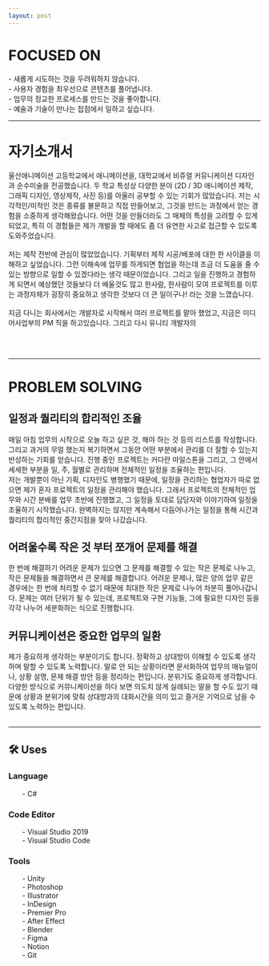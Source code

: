 ```yaml
---
layout: post
---
```


<h1></h1>

<h1>FOCUSED ON</h1>
- 새롭게 시도하는 것을 두려워하지 않습니다.<br>
- 사용자 경험을 최우선으로 콘텐츠를 풀어냅니다.<br>
- 업무의 정교한 프로세스를 만드는 것을 좋아합니다.<br>
- 예술과 기술이 만나는 접점에서 일하고 싶습니다.
<br>

<hr>

<h1>자기소개서</h1>
울산애니메이션 고등학교에서 애니메이션을, 대학교에서 비쥬얼 커뮤니케이션 디자인과 순수미술을 전공했습니다.
두 학교 특성상 다양한 분야 (2D / 3D 애니메이션 제작, 그래픽 디자인, 영상제작, 사진 등)를 아울러 공부할 수 있는 기회가 많았습니다.
저는 시각적인/미적인 것은 종류를 불문하고 직접 만들어보고, 그것을 만드는 과정에서 얻는 경험을 소중하게 생각해왔습니다.
어떤 것을 만들더라도 그 매체의 특성을 고려할 수 있게 되었고, 특히 이 경험들은 제가 개발을 할 때에도 좀 더 유연한 사고로 접근할 수 있도록 도와주었습니다.
<br><br>
저는 제작 전반에 관심이 많았었습니다. 기획부터 제작 시공/배포에 대한 한 사이클을 이해하고 싶었습니다.
그런 이해속에 업무를 하게되면 협업을 하는데 조금 더 도움을 줄 수 있는 방향으로 일할 수 있겠다라는 생각 때문이었습니다.
그리고 일을 진행하고 경험하게 되면서 예상했던 것들보다 더 배울것도 많고 한사람, 한사람이 모여 프로젝트를 이루는 과정자체가 굉장히 중요하고 생각한 것보다 더 큰 일이구나! 라는 것을 느꼈습니다.
<br><br>
지금 다니는 회사에서는 개발자로 시작해서 여러 프로젝트를 맡아 했었고, 지금은 미디어사업부의 PM 직을 하고있습니다.
그리고 다시 유니티 개발자의 

<br><br>

<hr>

<h1>PROBLEM SOLVING</h1>

<h2>일정과 퀄리티의 합리적인 조율</h2>
매일 아침 업무의 시작으로 오늘 하고 싶은 것, 해야 하는 것 등의 리스트를 작성합니다. 그리고 과거의 무얼 했는지 복기하면서 그동안 어떤 부분에서 관리를 더 잘할 수 있는지 반성하는 기회를 얻습니다. 진행 중인 프로젝트는 커다란 마일스톤을 그리고, 그 안에서 세세한 부분을 일, 주, 월별로 관리하며 전체적인 일정을 조율하는 편입니다.
<br>
저는 개발뿐이 아닌 기획, 디자인도 병행했기 때문에, 일정을 관리하는 협업자가 따로 없으면 제가 혼자 프로젝트의 일정을 관리해야 했습니다. 그래서 프로젝트의 전체적인 업무와 시간 분배를 업무 초반에 진행했고, 그 일정을 토대로 담당자와 이야기하여 일정을 조율하기 시작했습니다. 완벽하지는 않지만 계속해서 다듬어나가는 일정을 통해 시간과 퀄리티의 합리적인 중간지점을 찾아 나갔습니다.
<br>

<h2>어려울수록 작은 것 부터 쪼개어 문제를 해결</h2>
한 번에 해결하기 어려운 문제가 있으면 그 문제를 해결할 수 있는 작은 문제로 나누고, 작은 문제들을 해결하면서 큰 문제를 해결합니다. 어려운 문제나, 많은 양의 업무 같은 경우에는 한 번에 처리할 수 없기 때문에 최대한 작은 문제로 나누어 차분히 풀어나갑니다. 문제는 여러 단위가 될 수 있는데, 프로젝트와 구현 기능들, 그에 필요한 디자인 등을 각각 나누어 세분화하는 식으로 진행합니다.
<br>

<h2>커뮤니케이션은 중요한 업무의 일환</h2>
제가 중요하게 생각하는 부분이기도 합니다. 정확하고 상대방이 이해할 수 있도록 생각하며 말할 수 있도록 노력합니다. 말로 안 되는 상황이라면 문서화하여 업무의 매뉴얼이나, 상황 설명, 문제 해결 방안 등을 정리하는 편입니다. 분위기도 중요하게 생각합니다. 다양한 방식으로 커뮤니케이션을 하다 보면 의도치 않게 실례되는 말을 할 수도 있기 때문에 상황과 분위기에 맞춰 상대방과의 대화시간을 의미 있고 즐거운 기억으로 남을 수 있도록 노력하는 편입니다.
<br><br>

<hr>

<h2>🛠️ Uses </h2>
<h3>Language</h3>
&nbsp; &nbsp; &nbsp; &nbsp;- C#
<br>
<h3>Code Editor</h3>
&nbsp; &nbsp; &nbsp; &nbsp;- Visual Studio 2019<br>
&nbsp; &nbsp; &nbsp; &nbsp;- Visual Studio Code
<h3>Tools</h3>
&nbsp; &nbsp; &nbsp; &nbsp;- Unity<br>
&nbsp; &nbsp; &nbsp; &nbsp;- Photoshop<br>
&nbsp; &nbsp; &nbsp; &nbsp;- Illustrator<br>
&nbsp; &nbsp; &nbsp; &nbsp;- InDesign<br>
&nbsp; &nbsp; &nbsp; &nbsp;- Premier Pro<br>
&nbsp; &nbsp; &nbsp; &nbsp;- After Effect<br>
&nbsp; &nbsp; &nbsp; &nbsp;- Blender<br>
&nbsp; &nbsp; &nbsp; &nbsp;- Figma<br>
&nbsp; &nbsp; &nbsp; &nbsp;- Notion<br>
&nbsp; &nbsp; &nbsp; &nbsp;- Git<br>